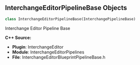 ## InterchangeEditorPipelineBase Objects

```python
class InterchangeEditorPipelineBase(InterchangePipelineBase)
```

Interchange Editor Pipeline Base

**C++ Source:**

- **Plugin**: InterchangeEditor
- **Module**: InterchangeEditorPipelines
- **File**: InterchangeEditorBlueprintPipelineBase.h

<a id="unreal.InterchangeEditorBlueprintPipelineBase"></a>